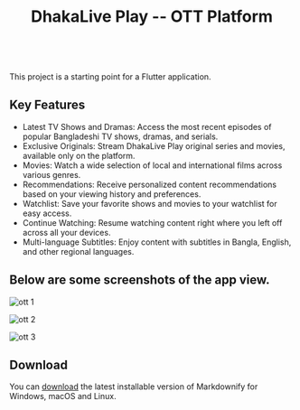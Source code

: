 
<h1 align="center">

 DhakaLive Play -- OTT Platform


  <br>
</h1>
This project is a starting point for a Flutter application.




## Key Features

* Latest TV Shows and Dramas: Access the most recent episodes of popular Bangladeshi TV shows, dramas, and serials.
* Exclusive Originals: Stream DhakaLive Play original series and movies, available only on the platform.
* Movies: Watch a wide selection of local and international films across various genres.
* Recommendations: Receive personalized content recommendations based on your viewing history and preferences.
* Watchlist: Save your favorite shows and movies to your watchlist for easy access.
* Continue Watching: Resume watching content right where you left off across all your devices.
* Multi-language Subtitles: Enjoy content with subtitles in Bangla, English, and other regional languages.
## Below are some screenshots of the app view.

![ott 1](https://github.com/user-attachments/assets/52c487e8-93be-436d-8aaf-26403a5feaf9)

![ott 2](https://github.com/user-attachments/assets/5b870f6b-9461-4c00-b11e-c50ce4a98e5c)

![ott 3](https://github.com/user-attachments/assets/2353b0a1-3312-4878-8063-b2e9c17d58ad)

## Download

You can [download](https://github.com/sajib-mridha-nor/OTT----DhakaLive-Play/) the latest installable version of Markdownify for Windows, macOS and Linux.

